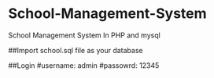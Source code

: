# School-Management-System

School Management System In PHP and mysql

##Import school.sql file as your database

##Login
#username: admin
#passowrd: 12345
